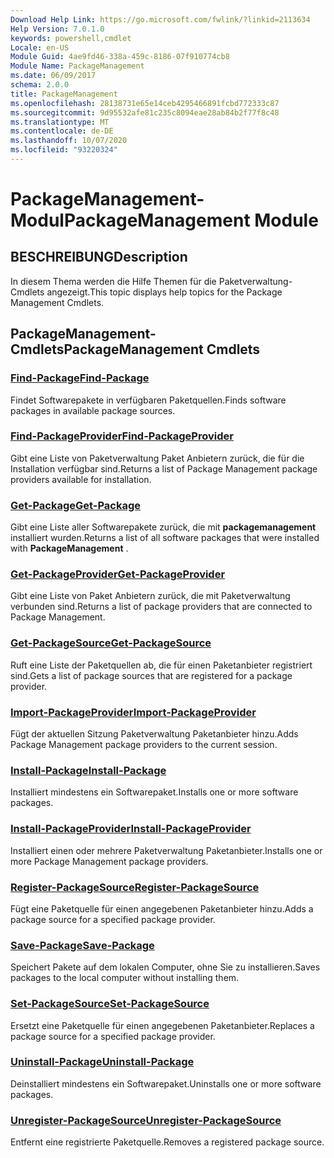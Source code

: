 ```yaml
---
Download Help Link: https://go.microsoft.com/fwlink/?linkid=2113634
Help Version: 7.0.1.0
keywords: powershell,cmdlet
Locale: en-US
Module Guid: 4ae9fd46-338a-459c-8186-07f910774cb8
Module Name: PackageManagement
ms.date: 06/09/2017
schema: 2.0.0
title: PackageManagement
ms.openlocfilehash: 28138731e65e14ceb4295466891fcbd772333c87
ms.sourcegitcommit: 9d95532afe81c235c8094eae28ab84b2f77f8c48
ms.translationtype: MT
ms.contentlocale: de-DE
ms.lasthandoff: 10/07/2020
ms.locfileid: "93220324"
---
```

# <span data-ttu-id="971a9-103">PackageManagement-Modul</span><span class="sxs-lookup"><span data-stu-id="971a9-103">PackageManagement Module</span></span>

## <span data-ttu-id="971a9-104">BESCHREIBUNG</span><span class="sxs-lookup"><span data-stu-id="971a9-104">Description</span></span>

<span data-ttu-id="971a9-105">In diesem Thema werden die Hilfe Themen für die Paketverwaltung-Cmdlets angezeigt.</span><span class="sxs-lookup"><span data-stu-id="971a9-105">This topic displays help topics for the Package Management Cmdlets.</span></span>

## <span data-ttu-id="971a9-106">PackageManagement-Cmdlets</span><span class="sxs-lookup"><span data-stu-id="971a9-106">PackageManagement Cmdlets</span></span>

### [<span data-ttu-id="971a9-107">Find-Package</span><span class="sxs-lookup"><span data-stu-id="971a9-107">Find-Package</span></span>](Find-Package.md)
<span data-ttu-id="971a9-108">Findet Softwarepakete in verfügbaren Paketquellen.</span><span class="sxs-lookup"><span data-stu-id="971a9-108">Finds software packages in available package sources.</span></span>

### [<span data-ttu-id="971a9-109">Find-PackageProvider</span><span class="sxs-lookup"><span data-stu-id="971a9-109">Find-PackageProvider</span></span>](Find-PackageProvider.md)
<span data-ttu-id="971a9-110">Gibt eine Liste von Paketverwaltung Paket Anbietern zurück, die für die Installation verfügbar sind.</span><span class="sxs-lookup"><span data-stu-id="971a9-110">Returns a list of Package Management package providers available for installation.</span></span>

### [<span data-ttu-id="971a9-111">Get-Package</span><span class="sxs-lookup"><span data-stu-id="971a9-111">Get-Package</span></span>](Get-Package.md)
<span data-ttu-id="971a9-112">Gibt eine Liste aller Softwarepakete zurück, die mit **packagemanagement** installiert wurden.</span><span class="sxs-lookup"><span data-stu-id="971a9-112">Returns a list of all software packages that were installed with **PackageManagement** .</span></span>

### [<span data-ttu-id="971a9-113">Get-PackageProvider</span><span class="sxs-lookup"><span data-stu-id="971a9-113">Get-PackageProvider</span></span>](Get-PackageProvider.md)
<span data-ttu-id="971a9-114">Gibt eine Liste von Paket Anbietern zurück, die mit Paketverwaltung verbunden sind.</span><span class="sxs-lookup"><span data-stu-id="971a9-114">Returns a list of package providers that are connected to Package Management.</span></span>

### [<span data-ttu-id="971a9-115">Get-PackageSource</span><span class="sxs-lookup"><span data-stu-id="971a9-115">Get-PackageSource</span></span>](Get-PackageSource.md)
<span data-ttu-id="971a9-116">Ruft eine Liste der Paketquellen ab, die für einen Paketanbieter registriert sind.</span><span class="sxs-lookup"><span data-stu-id="971a9-116">Gets a list of package sources that are registered for a package provider.</span></span>

### [<span data-ttu-id="971a9-117">Import-PackageProvider</span><span class="sxs-lookup"><span data-stu-id="971a9-117">Import-PackageProvider</span></span>](Import-PackageProvider.md)
<span data-ttu-id="971a9-118">Fügt der aktuellen Sitzung Paketverwaltung Paketanbieter hinzu.</span><span class="sxs-lookup"><span data-stu-id="971a9-118">Adds Package Management package providers to the current session.</span></span>

### [<span data-ttu-id="971a9-119">Install-Package</span><span class="sxs-lookup"><span data-stu-id="971a9-119">Install-Package</span></span>](Install-Package.md)
<span data-ttu-id="971a9-120">Installiert mindestens ein Softwarepaket.</span><span class="sxs-lookup"><span data-stu-id="971a9-120">Installs one or more software packages.</span></span>

### [<span data-ttu-id="971a9-121">Install-PackageProvider</span><span class="sxs-lookup"><span data-stu-id="971a9-121">Install-PackageProvider</span></span>](Install-PackageProvider.md)
<span data-ttu-id="971a9-122">Installiert einen oder mehrere Paketverwaltung Paketanbieter.</span><span class="sxs-lookup"><span data-stu-id="971a9-122">Installs one or more Package Management package providers.</span></span>

### [<span data-ttu-id="971a9-123">Register-PackageSource</span><span class="sxs-lookup"><span data-stu-id="971a9-123">Register-PackageSource</span></span>](Register-PackageSource.md)
<span data-ttu-id="971a9-124">Fügt eine Paketquelle für einen angegebenen Paketanbieter hinzu.</span><span class="sxs-lookup"><span data-stu-id="971a9-124">Adds a package source for a specified package provider.</span></span>

### [<span data-ttu-id="971a9-125">Save-Package</span><span class="sxs-lookup"><span data-stu-id="971a9-125">Save-Package</span></span>](Save-Package.md)
<span data-ttu-id="971a9-126">Speichert Pakete auf dem lokalen Computer, ohne Sie zu installieren.</span><span class="sxs-lookup"><span data-stu-id="971a9-126">Saves packages to the local computer without installing them.</span></span>

### [<span data-ttu-id="971a9-127">Set-PackageSource</span><span class="sxs-lookup"><span data-stu-id="971a9-127">Set-PackageSource</span></span>](Set-PackageSource.md)
<span data-ttu-id="971a9-128">Ersetzt eine Paketquelle für einen angegebenen Paketanbieter.</span><span class="sxs-lookup"><span data-stu-id="971a9-128">Replaces a package source for a specified package provider.</span></span>

### [<span data-ttu-id="971a9-129">Uninstall-Package</span><span class="sxs-lookup"><span data-stu-id="971a9-129">Uninstall-Package</span></span>](Uninstall-Package.md)
<span data-ttu-id="971a9-130">Deinstalliert mindestens ein Softwarepaket.</span><span class="sxs-lookup"><span data-stu-id="971a9-130">Uninstalls one or more software packages.</span></span>

### [<span data-ttu-id="971a9-131">Unregister-PackageSource</span><span class="sxs-lookup"><span data-stu-id="971a9-131">Unregister-PackageSource</span></span>](Unregister-PackageSource.md)
<span data-ttu-id="971a9-132">Entfernt eine registrierte Paketquelle.</span><span class="sxs-lookup"><span data-stu-id="971a9-132">Removes a registered package source.</span></span>
